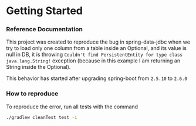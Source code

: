 # Getting Started

### Reference Documentation

This project was created to reproduce the bug in spring-data-jdbc when we try to load only one column from a table inside 
an Optional, and its value is null in DB, it is throwing `Couldn't find PersistentEntity for type class java.lang.String!`
exception (because in this example I am returning an String inside the Optional).

This behavior has started after upgrading spring-boot from `2.5.10` to `2.6.0`

### How to reproduce

To reproduce the error, run all tests with the command
```bash
./gradlew cleanTest test -i
```